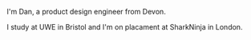 I'm Dan, a product design 
engineer from Devon.

I study at UWE in Bristol and I'm on placament at SharkNinja in London.

<!---
DanGavinDesign/DanGavinDesign is a ✨ special ✨ repository because its `README.md` (this file) appears on your GitHub profile.
You can click the Preview link to take a look at your changes.
--->
